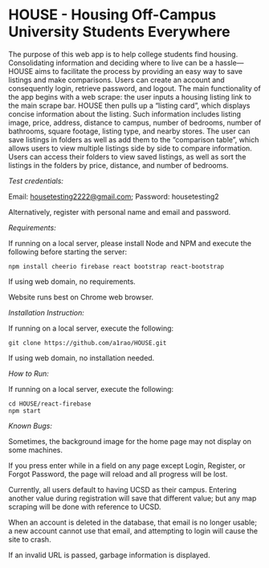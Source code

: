 # HOUSE - Housing Off-Campus University Students Everywhere

The purpose of this web app is to help college students find housing.  Consolidating information and deciding where to live can be a hassle— HOUSE aims to facilitate the process by providing an easy way to save listings and make comparisons. Users can create an account and consequently login, retrieve password, and logout.  The main functionality of the app begins with a web scrape: the user inputs a housing listing link to the main scrape bar.  HOUSE then pulls up a “listing card”, which displays concise information about the listing.  Such information includes listing image, price, address, distance to campus, number of bedrooms, number of bathrooms, square footage, listing type, and nearby stores.  The user can save listings in folders as well as add them to the “comparison table”, which allows users to view multiple listings side by side to compare information.  Users can access their folders to view saved listings, as well as sort the listings in the folders by price, distance, and number of bedrooms.

*Test credentials:*

Email:  housetesting2222@gmail.com;
Password: housetesting2 

Alternatively, register with personal name and email and password.

*Requirements:*

If running on a local server, please install Node and NPM and execute the following before starting the server:
    
    npm install cheerio firebase react bootstrap react-bootstrap

If using web domain, no requirements.

Website runs best on Chrome web browser.

*Installation Instruction:*

If running on a local server, execute the following:
    
    git clone https://github.com/a1rao/HOUSE.git
    
If using web domain, no installation needed.

*How to Run:*

If running on a local server, execute the following:
    
    cd HOUSE/react-firebase
    npm start

*Known Bugs:*

Sometimes, the background image for the home page may not display on some machines.

If you press enter while in a field on any page except Login, Register, or Forgot Password, the page will reload and all progress will be lost.

Currently, all users default to having UCSD as their campus. Entering another value during registration will save that different value; but any map scraping will be done with reference to UCSD.

When an account is deleted in the database, that email is no longer usable; a new account cannot use that email, and attempting to login will cause the site to crash.

If an invalid URL is passed, garbage information is displayed.  